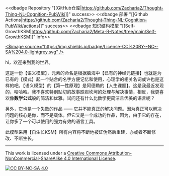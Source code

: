 <<dbadge Repository "[[GitHub仓库|https://github.com/Zacharia2/Thought-Thing-NL-Cognition-PubWiki]]" success>> <<dbadge 部署 "[[Github Actions|https://github.com/Zacharia2/Thought-Thing-NL-Cognition-PubWiki/actions]]" success>> <<dbadge 知识结构模型 "[[Self-GrowthKSM|https://github.com/Zacharia2/Meta-R-Notes/tree/main/Self-GrowthKSM]]" info>>

<a href="http://creativecommons.org/licenses/by-nc-sa/4.0/">
<$image source="https://img.shields.io/badge/License-CC%20BY--NC--SA%204.0-lightgrey.svg" />
</a>

hi，欢迎来到我的世界。


这是一份【语义模型】，元素的命名是根据脑海中【已有的神经元链接】也就是为已有的【模式】起一个贴合的名字方便记忆和使用，心理学的相关名词或许也是这样的吧。【语义模型】的【第一性原理】是阿德勒的【人生课题】。这是我最近发现的，哈哈哈。我不喜欢特别贴切的故事跌宕坎坷的处理与解决事情，相反，我更喜欢像**数学公式**般的简洁和优雅。试问还有什么比数学更简洁且优美的语言呢？

另外，它也是一个失败的作品 —— 它并不能真正的解决问题。因为真正可以解决问题的核心是你，而不是载体。但它又是一个成功的作品，因为，由于它的存在，让你多了一个可以使用的强力有效的语言工具。

此模型采用【自生长KSM】所有内容将不断地被证伪然后重建，亦或者不断修改、不断生长。


---

This work is licensed under a
[Creative Commons Attribution-NonCommercial-ShareAlike 4.0 International License][cc-by-nc-sa].

[![CC BY-NC-SA 4.0][cc-by-nc-sa-image]][cc-by-nc-sa]



[cc-by-nc-sa]: http://creativecommons.org/licenses/by-nc-sa/4.0/
[cc-by-nc-sa-image]: https://licensebuttons.net/l/by-nc-sa/4.0/88x31.png
[cc-by-nc-sa-shield]: https://img.shields.io/badge/License-CC%20BY--NC--SA%204.0-lightgrey.svg
